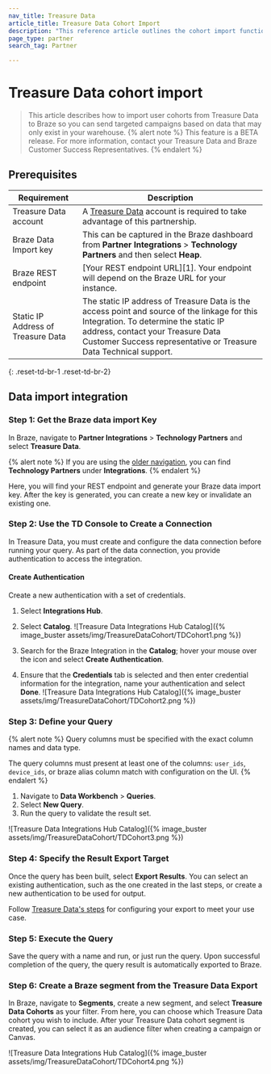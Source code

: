 ```yaml
---
nav_title: Treasure Data
article_title: Treasure Data Cohort Import
description: "This reference article outlines the cohort import functionality of Treasure Data."
page_type: partner
search_tag: Partner

---
```

# Treasure Data cohort import

> This article describes how to import user cohorts from Treasure Data to Braze so you can send targeted campaigns based on data that may only exist in your warehouse. 
{% alert note %}
This feature is a BETA release. For more information, contact your Treasure Data and Braze Customer Success Representatives. 
{% endalert %}

## Prerequisites

| Requirement | Description |
| ----------- | ----------- |
| Treasure Data account | A [Treasure Data](https://www.treasuredata.com/) account is required to take advantage of this partnership. |
| Braze Data Import key | This can be captured in the Braze dashboard from **Partner Integrations** > **Technology Partners** and then select **Heap**. |
| Braze REST endpoint | [Your REST endpoint URL][1]. Your endpoint will depend on the Braze URL for your instance. |
| Static IP Address of Treasure Data | The static IP address of Treasure Data is the access point and source of the linkage for this Integration. To determine the static IP address, contact your Treasure Data Customer Success representative or Treasure Data Technical support. |
{: .reset-td-br-1 .reset-td-br-2}


## Data import integration

### Step 1: Get the Braze data import Key
In Braze, navigate to **Partner Integrations** > **Technology Partners** and select **Treasure Data**. 

{% alert note %}
If you are using the [older navigation]({{site.baseurl}}/navigation), you can find **Technology Partners** under **Integrations**.
{% endalert %}

Here, you will find your REST endpoint and generate your Braze data import key. After the key is generated, you can create a new key or invalidate an existing one.

### Step 2: Use the TD Console to Create a Connection
In Treasure Data, you must create and configure the data connection before running your query. As part of the data connection, you provide authentication to access the integration.

#### Create Authentication
Create a new authentication with a set of credentials.
1. Select **Integrations Hub**.
2. Select **Catalog**.
![Treasure Data Integrations Hub Catalog]({% image_buster assets/img/TreasureDataCohort/TDCohort1.png %}) 

3. Search for the Braze Integration in the **Catalog**; hover your mouse over the icon and select **Create Authentication**.
4. Ensure that the **Credentials** tab is selected and then enter credential information for the integration, name your authentication and select **Done**.
![Treasure Data Integrations Hub Catalog]({% image_buster assets/img/TreasureDataCohort/TDCohort2.png %}) 

### Step 3: Define your Query
{% alert note %}
Query columns must be specified with the exact column names and data type.

The query columns must present at least one of the columns: `user_ids`, `device_ids`, or braze alias column match with configuration on the UI.
{% endalert %}

1. Navigate to **Data Workbench** > **Queries**.
2. Select **New Query**.
3. Run the query to validate the result set.

![Treasure Data Integrations Hub Catalog]({% image_buster assets/img/TreasureDataCohort/TDCohort3.png %}) 


### Step 4: Specify the Result Export Target
Once the query has been built, select **Export Results**. You can select an existing authentication, such as the one created in the last steps, or create a new authentication to be used for output. 

Follow [Treasure Data's steps](https://docs.treasuredata.com/articles/#!int/braze-cohort-export-integration/a/ExportIntegrationTemplate-SpecifytheResultExportTarget) for configuring your export to meet your use case.

### Step 5: Execute the Query
Save the query with a name and run, or just run the query. Upon successful completion of the query, the query result is automatically exported to Braze.

### Step 6: Create a Braze segment from the Treasure Data Export
In Braze, navigate to **Segments**, create a new segment, and select **Treasure Data Cohorts** as your filter. From here, you can choose which Treasure Data cohort you wish to include. After your Treasure Data cohort segment is created, you can select it as an audience filter when creating a campaign or Canvas.

![Treasure Data Integrations Hub Catalog]({% image_buster assets/img/TreasureDataCohort/TDCohort4.png %}) 
